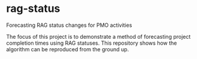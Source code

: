 # rag-status
Forecasting RAG status changes for PMO activities

The focus of this project is to demonstrate a method of forecasting project completion times using RAG statuses. This repository shows how the algorithm can be reproduced from the ground up.
